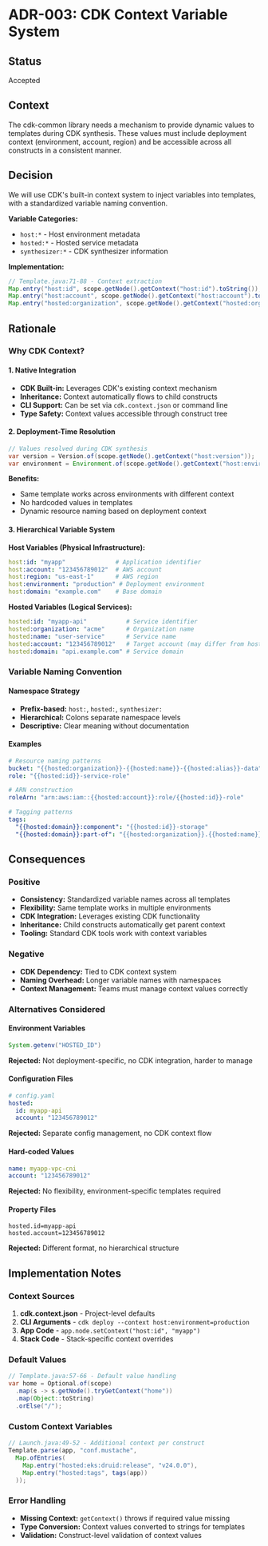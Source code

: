 # ADR-003: CDK Context Variable System

## Status  
Accepted

## Context
The cdk-common library needs a mechanism to provide dynamic values to templates during CDK synthesis. These values must include deployment context (environment, account, region) and be accessible across all constructs in a consistent manner.

## Decision
We will use CDK's built-in context system to inject variables into templates, with a standardized variable naming convention.

**Variable Categories:**
- `host:*` - Host environment metadata  
- `hosted:*` - Hosted service metadata
- `synthesizer:*` - CDK synthesizer information

**Implementation:**
```java
// Template.java:71-88 - Context extraction
Map.entry("host:id", scope.getNode().getContext("host:id").toString()),
Map.entry("host:account", scope.getNode().getContext("host:account").toString()),
Map.entry("hosted:organization", scope.getNode().getContext("hosted:organization").toString())
```

## Rationale

### Why CDK Context?

#### 1. Native Integration
- **CDK Built-in:** Leverages CDK's existing context mechanism
- **Inheritance:** Context automatically flows to child constructs  
- **CLI Support:** Can be set via `cdk.context.json` or command line
- **Type Safety:** Context values accessible through construct tree

#### 2. Deployment-Time Resolution
```java
// Values resolved during CDK synthesis
var version = Version.of(scope.getNode().getContext("host:version"));
var environment = Environment.of(scope.getNode().getContext("host:environment"));
```

**Benefits:**
- Same template works across environments with different context
- No hardcoded values in templates
- Dynamic resource naming based on deployment context

#### 3. Hierarchical Variable System

**Host Variables (Physical Infrastructure):**
```yaml
host:id: "myapp"              # Application identifier
host:account: "123456789012"  # AWS account
host:region: "us-east-1"      # AWS region  
host:environment: "production" # Deployment environment
host:domain: "example.com"    # Base domain
```

**Hosted Variables (Logical Services):**
```yaml
hosted:id: "myapp-api"           # Service identifier
hosted:organization: "acme"      # Organization name
hosted:name: "user-service"      # Service name
hosted:account: "123456789012"   # Target account (may differ from host)
hosted:domain: "api.example.com" # Service domain
```

### Variable Naming Convention

#### Namespace Strategy
- **Prefix-based:** `host:`, `hosted:`, `synthesizer:`
- **Hierarchical:** Colons separate namespace levels
- **Descriptive:** Clear meaning without documentation

#### Examples
```yaml
# Resource naming patterns
bucket: "{{hosted:organization}}-{{hosted:name}}-{{hosted:alias}}-data"
role: "{{hosted:id}}-service-role"

# ARN construction
roleArn: "arn:aws:iam::{{hosted:account}}:role/{{hosted:id}}-role"

# Tagging patterns  
tags:
  "{{hosted:domain}}:component": "{{hosted:id}}-storage"
  "{{hosted:domain}}:part-of": "{{hosted:organization}}.{{hosted:name}}.{{hosted:alias}}"
```

## Consequences

### Positive
- **Consistency:** Standardized variable names across all templates
- **Flexibility:** Same template works in multiple environments  
- **CDK Integration:** Leverages existing CDK functionality
- **Inheritance:** Child constructs automatically get parent context
- **Tooling:** Standard CDK tools work with context variables

### Negative  
- **CDK Dependency:** Tied to CDK context system
- **Naming Overhead:** Longer variable names with namespaces
- **Context Management:** Teams must manage context values correctly

### Alternatives Considered

#### Environment Variables
```java
System.getenv("HOSTED_ID")
```
**Rejected:** Not deployment-specific, no CDK integration, harder to manage

#### Configuration Files  
```yaml
# config.yaml
hosted:
  id: myapp-api
  account: "123456789012"
```
**Rejected:** Separate config management, no CDK context flow

#### Hard-coded Values
```yaml  
name: myapp-vpc-cni
account: "123456789012"
```
**Rejected:** No flexibility, environment-specific templates required

#### Property Files
```properties
hosted.id=myapp-api
hosted.account=123456789012
```
**Rejected:** Different format, no hierarchical structure

## Implementation Notes

### Context Sources
1. **cdk.context.json** - Project-level defaults
2. **CLI Arguments** - `cdk deploy --context host:environment=production`  
3. **App Code** - `app.node.setContext("host:id", "myapp")`
4. **Stack Code** - Stack-specific context overrides

### Default Values
```java
// Template.java:57-66 - Default value handling
var home = Optional.of(scope)
  .map(s -> s.getNode().tryGetContext("home"))
  .map(Object::toString)
  .orElse("/");
```

### Custom Context Variables
```java
// Launch.java:49-52 - Additional context per construct
Template.parse(app, "conf.mustache",
  Map.ofEntries(
    Map.entry("hosted:eks:druid:release", "v24.0.0"),
    Map.entry("hosted:tags", tags(app))
  ));
```

### Error Handling
- **Missing Context:** `getContext()` throws if required value missing
- **Type Conversion:** Context values converted to strings for templates
- **Validation:** Construct-level validation of context values